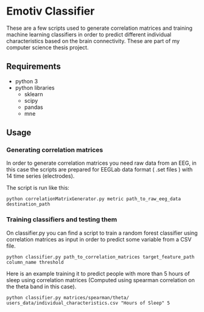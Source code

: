 # Emotiv Classifier

These are a few scripts used to generate correlation matrices and training machine learning classifiers in order to predict different individual characteristics based on the brain connectivity. These are part of my computer science thesis project.

## Requirements

- python 3
- python libraries
  - sklearn
  - scipy
  - pandas
  - mne

## Usage

### Generating correlation matrices

In order to generate correlation matrices you need raw data from an EEG, in this case the scripts are prepared for EEGLab data format ( .set files ) with 14 time series (electrodes).

The script is run like this:

```
python correlationMatrixGenerator.py metric path_to_raw_eeg_data destination_path
```

### Training classifiers and testing them

On classifier.py you can find a script to train a random forest classifier using correlation matrices as input in order to predict some variable from a CSV file.

```
python classifier.py path_to_correlation_matrices target_feature_path column_name threshold 
```

Here is an example training it to predict people with more than 5 hours of sleep using correlation matrices (Computed using spearman correlation on the theta band in this case).

```
python classifier.py matrices/spearman/theta/ users_data/individual_characteristics.csv "Hours of Sleep" 5 
```
